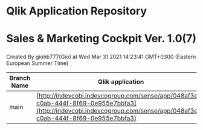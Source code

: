 # Qlik Application Repository 
# Sales & Marketing Cockpit Ver. 1.0(7)
### 
Created By giohb777(Gio) at Wed Mar 31 2021 14:23:41 GMT+0300 (Eastern European Summer Time)

Branch Name|Qlik application
---|---
main|[http://indevcobi.indevcogroup.com/sense/app/048af3e9-c0ab-444f-8f69-0e955e7bbfa3](http://indevcobi.indevcogroup.com/sense/app/048af3e9-c0ab-444f-8f69-0e955e7bbfa3)